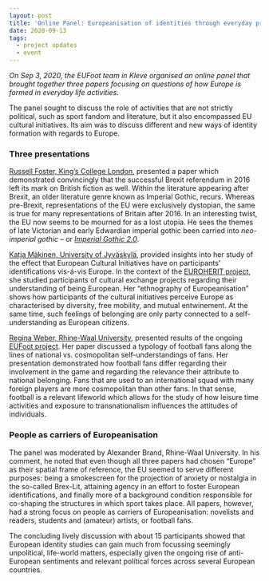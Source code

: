 ```yaml
---
layout: post
title: 'Online Panel: Europeanisation of identities through everyday practices'
date: 2020-09-13
tags:
  - project updates
  - event
---
```


*On Sep 3, 2020, the EUFoot team in Kleve organised an online panel that brought together three papers focusing on questions of how Europe is formed in everyday life activities.*

The panel sought to discuss the role of activities that are not strictly political, such as sport fandom and literature, but it also encompassed EU cultural initiatives. Its aim was to discuss different and new ways of identity formation with regards to Europe.

### Three presentations

[Russell Foster, King’s College London](https://www.russelldfoster.com/), presented a paper which demonstrated convincingly that the successful Brexit referendum in 2016 left its mark on British fiction as well. Within the literature appearing after Brexit, an older literature genre known as Imperial Gothic, recurs. Whereas pre-Brexit, representations of the EU were exclusively dystopian, the same is true for many representations of Britain after 2016. In an interesting twist, the EU now seems to be mourned for as a lost utopia. He sees the themes of late Victorian and early Edwardian imperial gothic been carried into _neo-imperial gothic_ – or [_Imperial Gothic 2.0_](https://ukandeu.ac.uk/imperial-gothic-2-0-brexit-and-fiction/).

[Katja Mäkinen, University of Jyväskylä](https://www.jyu.fi/hytk/fi/laitokset/mutku/henkilokunta/laitoksen-henkilokunta/makinen-katja), provided insights into her study of the effect that European Cultural Initiatives have on participants’ identifications vis-á-vis Europe. In the context of the [EUROHERIT project](https://www.jyu.fi/hytk/fi/laitokset/mutku/en/research/projects2/euroherit/), she studied participants of cultural exchange projects regarding their understanding of being European. Her “ethnography of Europeanisation” shows how participants of the cultural initiatives perceive Europe as characterised by diversity, free mobility, and mutual entwinement. At the same time, such feelings of belonging are only party connected to a self-understanding as European citizens.

[Regina Weber, Rhine-Waal University](https://reginaweber.github.io), presented results of the ongoing [EUFoot project][eufoot]. Her paper discussed a typology of football fans along the lines of national vs. cosmopolitan self-understandings of fans. Her presentation demonstrated how football fans differ regarding their involvement in the game and regarding the relevance their attribute to national belonging. Fans that are used to an international squad with many foreign players are more cosmopolitan than other fans. In that sense, football is a relevant lifeworld which allows for the study of how leisure time activities and exposure to transnationalism influences the attitudes of individuals.

### People as carriers of Europeanisation

The panel was moderated by Alexander Brand, Rhine-Waal University. In his comment, he noted that even though all three papers had chosen “Europe” as their spatial frame of reference, the EU seemed to serve different purposes: being a smokescreen for the projection of anxiety or nostalgia in the so-called Brex-Lit, attaining agency in an effort to foster European identifications, and finally more of a background condition responsible for co-shaping the structures in which sport takes place. All papers, however, had a strong focus on people as carriers of Europeanisation: novelists and readers, students and (amateur) artists, or football fans.

The concluding lively discussion with about 15 participants showed that European identity studies can gain much from focussing seemingly unpolitical, life-world matters, especially given the ongoing rise of anti-European sentiments and relevant political forces across several European countries.

[eufoot]: /